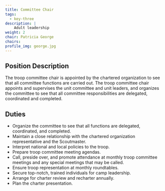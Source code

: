 ```yaml
---
title: Committee Chair
tags:
  - key-three
description: |
    Adult leadership
weight: 2
chair: Patricia George
chairs:
profile_img: george.jpg
---
```


## Position Description

The troop committee chair is appointed by the chartered organization to see that
all committee functions are carried out. The troop committee chair appoints and
supervises the unit committee and unit leaders, and organizes the committee to
see that all committee responsibilities are delegated, coordinated and
completed.

## Duties

- Organize the committee to see that all functions are delegated, coordinated,
  and completed.
- Maintain a close relationship with the chartered organization representative
  and the Scoutmaster.
- Interpret national and local policies to the troop.
- Prepare troop committee meeting agendas.
- Call, preside over, and promote attendance at monthly troop committee meetings
  and any special meetings that may be called.
- Ensure troop representation at monthly roundtables.
- Secure top-notch, trained individuals for camp leadership.
- Arrange for charter review and recharter annually.
- Plan the charter presentation.
